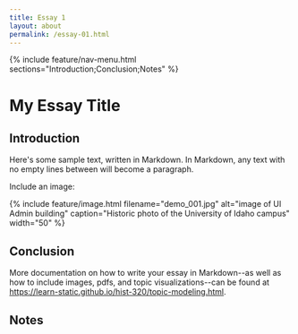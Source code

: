 ```yaml
---
title: Essay 1
layout: about
permalink: /essay-01.html
---
```


{% include feature/nav-menu.html sections="Introduction;Conclusion;Notes" %}

# My Essay Title

## Introduction

Here's some sample text, written in Markdown.
In Markdown, any text with no empty lines between will become a paragraph.

Include an image:

{% include feature/image.html filename="demo_001.jpg" alt="image of UI Admin building" caption="Historic photo of the University of Idaho campus" width="50" %}

## Conclusion

More documentation on how to write your essay in Markdown--as well as how to include images, pdfs, and topic visualizations--can be found at <https://learn-static.github.io/hist-320/topic-modeling.html>.

## Notes

[^1]: Katie Kitamura, A Separation (New York: Riverhead Books, 2017), 25.
